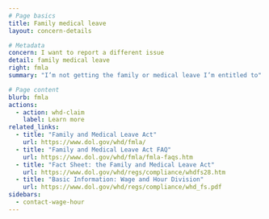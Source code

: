 ```yaml
---
# Page basics
title: Family medical leave
layout: concern-details

# Metadata
concern: I want to report a different issue
detail: family medical leave
right: fmla
summary: "I’m not getting the family or medical leave I’m entitled to"

# Page content
blurb: fmla
actions:
  - action: whd-claim
    label: Learn more
related_links:
  - title: "Family and Medical Leave Act"
    url: https://www.dol.gov/whd/fmla/
  - title: "Family and Medical Leave Act FAQ"
    url: https://www.dol.gov/whd/fmla/fmla-faqs.htm
  - title: "Fact Sheet: the Family and Medical Leave Act"
    url: https://www.dol.gov/whd/regs/compliance/whdfs28.htm
  - title: "Basic Information: Wage and Hour Division"
    url: https://www.dol.gov/whd/regs/compliance/whd_fs.pdf
sidebars:
  - contact-wage-hour
---
```

